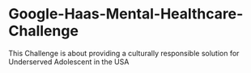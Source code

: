 # Google-Haas-Mental-Healthcare-Challenge
This Challenge is about providing a culturally responsible solution for Underserved Adolescent  in the USA

